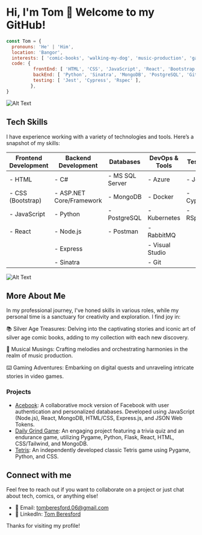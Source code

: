   # Hi, I'm Tom 👋  Welcome to my GitHub!

```javascript
const Tom = {
  pronouns: 'He' | 'Him',
  location: 'Bangor',
  interests: [ 'comic-books', 'walking-my-dog', 'music-production', 'gaming' ],
  code: {
          frontEnd: [ 'HTML', 'CSS', 'JavaScript', 'React', 'Bootstrap' ],
          backEnd: [ 'Python', 'Sinatra', 'MongoDB', 'PostgreSQL', 'Git', 'Node', 'Express' ],
          testing: [ 'Jest', 'Cypress', 'Rspec' ],
         },
}
```
![Alt Text](https://user-images.githubusercontent.com/74038190/225813708-98b745f2-7d22-48cf-9150-083f1b00d6c9.gif)
## Tech Skills

I have experience working with a variety of technologies and tools. Here’s a snapshot of my skills:

|  Frontend Development    |  Backend Development     |  Databases             |  DevOps & Tools           |  Testing      | 
|--------------------------|--------------------------|------------------------|---------------------------|---------------|
| - HTML                   | - C#                     | - MS SQL Server        | - Azure                   | - Jest        |
| - CSS (Bootstrap)        | - ASP.NET Core/Framework | - MongoDB              | - Docker                  | - Cypress     |
| - JavaScript             | - Python                 | - PostgreSQL           | - Kubernetes              | - RSpec       |
| - React                  | - Node.js                | - Postman              |  - RabbitMQ               |               |
|                          | - Express                |                        | - Visual Studio           |               |
|                          | - Sinatra                |                        | - Git                     |               |

![Alt Text](https://camo.githubusercontent.com/28e64d517089d4b23ff5716340d789b4af32b3aa44001a62677f273d3ee898d5/68747470733a2f2f6d69722d73332d63646e2d63662e626568616e63652e6e65742f70726f6a6563745f6d6f64756c65732f6d61785f313230302f3831626234623136353638343031392e363430623630333864313333652e676966)

## More About Me
In my professional journey, I've honed skills in various roles, while my personal time is a sanctuary for creativity and exploration. I find joy in:

📚 Silver Age Treasures: Delving into the captivating stories and iconic art of silver age comic books, adding to my collection with each new discovery.

🎵 Musical Musings: Crafting melodies and orchestrating harmonies in the realm of music production.

⌨️ Gaming Adventures: Embarking on digital quests and unraveling intricate stories in video games.


### Projects

- [Acebook](https://github.com/ThomasBeresford-0/Acebook): A collaborative mock version of Facebook with user authentication and personalized databases. Developed using JavaScript (Node.js), React, MongoDB, HTML/CSS, Express.js, and JSON Web Tokens.
- [Daily Grind Game](https://github.com/ThomasBeresford-0/Daily-Grind-Game): An engaging project featuring a trivia quiz and an endurance game, utilizing Pygame, Python, Flask, React, HTML, CSS/Tailwind, and MongoDB.
- [Tetris](https://github.com/ThomasBeresford-0/tetris_game): An independently developed classic Tetris game using Pygame, Python, and CSS.


## Connect with me

Feel free to reach out if you want to collaborate on a project or just chat about tech, comics, or anything else!

- 📧 Email: tomberesford.06@gmail.com
- 💼 LinkedIn: [Tom Beresford]([https://linkedin.com/in/tom-beresford](https://www.linkedin.com/in/thomas-beresford-55a8a715a/))

Thanks for visiting my profile!
